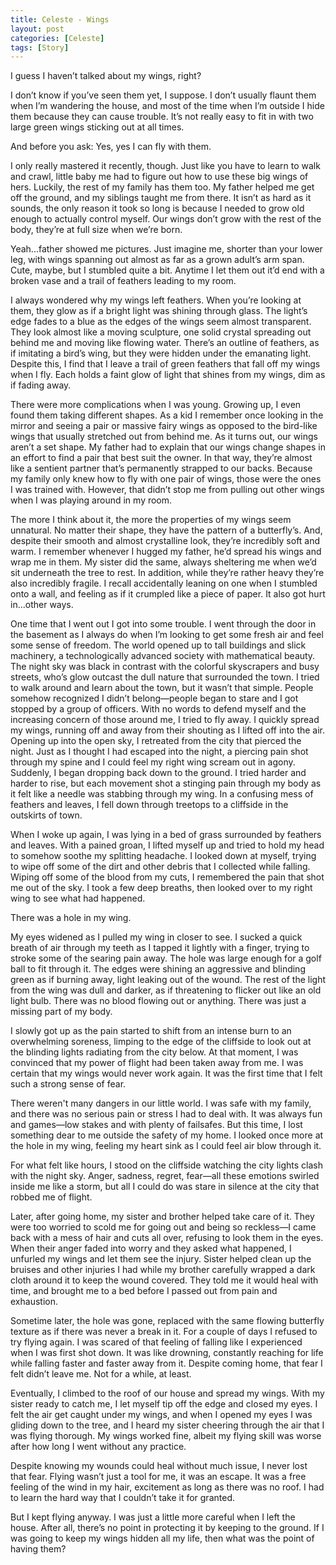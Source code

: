 ```yaml
---
title: Celeste - Wings
layout: post
categories: [Celeste]
tags: [Story]
---
```

I guess I haven’t talked about my wings, right?

I don’t know if you’ve seen them yet, I suppose. I don’t usually flaunt them when I’m wandering the house, and most of the time when I’m outside I hide them because they can cause trouble. It’s not really easy to fit in with two large green wings sticking out at all times.

And before you ask: Yes, yes I can fly with them.

I only really mastered it recently, though. Just like you have to learn to walk and crawl, little baby me had to figure out how to use these big wings of hers. Luckily, the rest of my family has them too. My father helped me get off the ground, and my siblings taught me from there. It isn’t as hard as it sounds, the only reason it took so long is because I needed to grow old enough to actually control myself. Our wings don’t grow with the rest of the body, they’re at full size when we’re born.

Yeah...father showed me pictures. Just imagine me, shorter than your lower leg, with wings spanning out almost as far as a grown adult’s arm span. Cute, maybe, but I stumbled quite a bit. Anytime I let them out it’d end with a broken vase and a trail of feathers leading to my room.

I always wondered why my wings left feathers. When you’re looking at them, they glow as if a bright light was shining through glass. The light’s edge fades to a blue as the edges of the wings seem almost transparent. They look almost like a moving sculpture, one solid crystal spreading out behind me and moving like flowing water. There’s an outline of feathers, as if imitating a bird’s wing, but they were hidden under the emanating light. Despite this, I find that I leave a trail of green feathers that fall off my wings when I fly. Each holds a faint glow of light that shines from my wings, dim as if fading away.

There were more complications when I was young. Growing up, I even found them taking different shapes. As a kid I remember once looking in the mirror and seeing a pair or massive fairy wings as opposed to the bird-like wings that usually stretched out from behind me. As it turns out, our wings aren’t a set shape. My father had to explain that our wings change shapes in an effort to find a pair that best suit the owner. In that way, they’re almost like a sentient partner that’s permanently strapped to our backs. Because my family only knew how to fly with one pair of wings, those were the ones I was trained with. However, that didn’t stop me from pulling out other wings when I was playing around in my room.

The more I think about it, the more the properties of my wings seem unnatural. No matter their shape, they have the pattern of a butterfly’s. And, despite their smooth and almost crystalline look, they’re incredibly soft and warm. I remember whenever I hugged my father, he’d spread his wings and wrap me in them. My sister did the same, always sheltering me when we’d sit underneath the tree to rest. In addition, while they’re rather heavy they’re also incredibly fragile. I recall accidentally leaning on one when I stumbled onto a wall, and feeling as if it crumpled like a piece of paper. It also got hurt in...other ways.

One time that I went out I got into some trouble. I went through the door in the basement as I always do when I’m looking to get some fresh air and feel some sense of freedom. The world opened up to tall buildings and slick machinery, a technologically advanced society with mathematical beauty. The night sky was black in contrast with the colorful skyscrapers and busy streets, who’s glow outcast the dull nature that surrounded the town. I tried to walk around and learn about the town, but it wasn’t that simple. People somehow recognized I didn’t belong—people began to stare and I got stopped by a group of officers. With no words to defend myself and the increasing concern of those around me, I tried to fly away. I quickly spread my wings, running off and away from their shouting as I lifted off into the air. Opening up into the open sky, I retreated from the city that pierced the night. Just as I thought I had escaped into the night, a piercing pain shot through my spine and I could feel my right wing scream out in agony. Suddenly, I began dropping back down to the ground. I tried harder and harder to rise, but each movement shot a stinging pain through my body as it felt like a needle was stabbing through my wing. In a confusing mess of feathers and leaves, I fell down through treetops to a cliffside in the outskirts of town.

When I woke up again, I was lying in a bed of grass surrounded by feathers and leaves. With a pained groan, I lifted myself up and tried to hold my head to somehow soothe my splitting headache. I looked down at myself, trying to wipe off some of the dirt and other debris that I collected while falling. Wiping off some of the blood from my cuts, I remembered the pain that shot me out of the sky. I took a few deep breaths, then looked over to my right wing to see what had happened.

There was a hole in my wing.

My eyes widened as I pulled my wing in closer to see. I sucked a quick breath of air through my teeth as I tapped it lightly with a finger, trying to stroke some of the searing pain away. The hole was large enough for a golf ball to fit through it. The edges were shining an aggressive and blinding green as if burning away, light leaking out of the wound. The rest of the light from the wing was dull and darker, as if threatening to flicker out like an old light bulb. There was no blood flowing out or anything. There was just a missing part of my body.

I slowly got up as the pain started to shift from an intense burn to an overwhelming soreness, limping to the edge of the cliffside to look out at the blinding lights radiating from the city below. At that moment, I was convinced that my power of flight had been taken away from me. I was certain that my wings would never work again. It was the first time that I felt such a strong sense of fear.

There weren't many dangers in our little world. I was safe with my family, and there was no serious pain or stress I had to deal with. It was always fun and games—low stakes and with plenty of failsafes. But this time, I lost something dear to me outside the safety of my home. I looked once more at the hole in my wing, feeling my heart sink as I could feel air blow through it. 

For what felt like hours, I stood on the cliffside watching the city lights clash with the night sky. Anger, sadness, regret, fear—all these emotions swirled inside me like a storm, but all I could do was stare in silence at the city that robbed me of flight.

Later, after going home, my sister and brother helped take care of it. They were too worried to scold me for going out and being so reckless—I came back with a mess of hair and cuts all over, refusing to look them in the eyes. When their anger faded into worry and they asked what happened, I unfurled my wings and let them see the injury. Sister helped clean up the bruises and other injuries I had while my brother carefully wrapped a dark cloth around it to keep the wound covered. They told me it would heal with time, and brought me to a bed before I passed out from pain and exhaustion.

Sometime later, the hole was gone, replaced with the same flowing butterfly texture as if there was never a break in it. For a couple of days I refused to try flying again. I was scared of that feeling of falling like I experienced when I was first shot down. It was like drowning, constantly reaching for life while falling faster and faster away from it. Despite coming home, that fear I felt didn’t leave me. Not for a while, at least.

Eventually, I climbed to the roof of our house and spread my wings. With my sister ready to catch me, I let myself tip off the edge and closed my eyes. I felt the air get caught under my wings, and when I opened my eyes I was gliding down to the tree, and I heard my sister cheering through the air that I was flying thorough. My wings worked fine, albeit my flying skill was worse after how long I went without any practice.

Despite knowing my wounds could heal without much issue, I never lost that fear. Flying wasn’t just a tool for me, it was an escape. It was a free feeling of the wind in my hair, excitement as long as there was no roof. I had to learn the hard way that I couldn’t take it for granted.

But I kept flying anyway. I was just a little more careful when I left the house. After all, there’s no point in protecting it by keeping to the ground. If I was going to keep my wings hidden all my life, then what was the point of having them?
